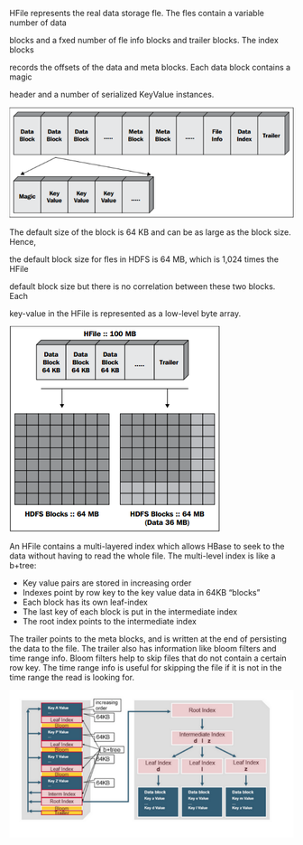 HFile represents the real data storage fle. The fles contain a variable number of data

blocks and a fxed number of fle info blocks and trailer blocks. The index blocks

records the offsets of the data and meta blocks. Each data block contains a magic

header and a number of serialized KeyValue instances.

![](/images/HFile.png)

The default size of the block is 64 KB and can be as large as the block size. Hence,

the default block size for fles in HDFS is 64 MB, which is 1,024 times the HFile

default block size but there is no correlation between these two blocks. Each

key-value in the HFile is represented as a low-level byte array.

![](/images/HFileBlock.png)

An HFile contains a multi-layered index which allows HBase to seek to the data without having to read the whole file. The multi-level index is like a b+tree:

* Key value pairs are stored in increasing order
* Indexes point by row key to the key value data in 64KB “blocks”
* Each block has its own leaf-index
* The last key of each block is put in the intermediate index
* The root index points to the intermediate index

The trailer points to the meta blocks, and is written at the end of persisting the data to the file. The trailer also has information like bloom filters and time range info. Bloom filters help to skip files that do not contain a certain row key. The time range info is useful for skipping the file if it is not in the time range the read is looking for.



![](/assets/HFile.png)

